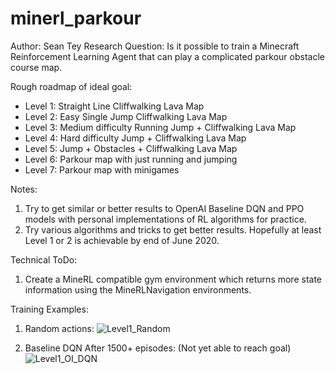 # minerl_parkour
Author: Sean Tey
Research Question: Is it possible to train a Minecraft Reinforcement Learning Agent that can play a complicated parkour obstacle course map.

Rough roadmap of ideal goal:
* Level 1: Straight Line Cliffwalking Lava Map
* Level 2: Easy Single Jump Cliffwalking Lava Map
* Level 3: Medium difficulty Running Jump + Cliffwalking Lava Map
* Level 4: Hard difficulty Jump + Cliffwalking Lava Map
* Level 5: Jump + Obstacles + Cliffwalking Lava Map
* Level 6: Parkour map with just running and jumping
* Level 7: Parkour map with minigames

Notes: 
1. Try to get similar or better results to OpenAI Baseline DQN and PPO models with personal implementations of RL algorithms for practice.
2. Try various algorithms and tricks to get better results. Hopefully at least Level 1 or 2 is achievable by end of June 2020.

Technical ToDo: 
1. Create a MineRL compatible gym environment which returns more state information using the MineRLNavigation environments.

Training Examples:
1. Random actions:
![Level1_Random](./assets/level1_random.GIF)

2. Baseline DQN After 1500+ episodes: (Not yet able to reach goal)
![Level1_OI_DQN](./assets/level1_oi_dqn_base_1500eps.GIF)